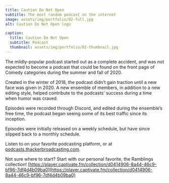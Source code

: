 ```yaml
---
title: Caution Do Not Open
subtitle: The most random podcast on the internet
image: assets/img/portfolio/02-full.jpg
alt: Caution Do Not Open logo

caption:
  title: Caution Do Not Open
  subtitle: Podcast
  thumbnail: assets/img/portfolio/02-thumbnail.jpg
---
```

The mildly-popular podcast started out as a complete accident, and was not expected to become a podcast that could be found on the front page of Comedy categories during the summer and fall of 2020.

Created in the winter of 2018, the podcast didn’t gain traction until a new face was given in 2020. A new ensemble of members, in addition to a new editing style, helped contribute to the podcasts’ success during a time when humor was craved.

Episodes were recorded through Discord, and edited during the ensemble’s free time, the podcast began seeing some of its best traffic since its inception.

Episodes were initially released on a weekly schedule, but have since slipped back to a monthly schedule.

Listen to on your favorite podcasting platform, or at [podcasts.thackerbroadcasting.com](https://podcasts.thackerbroadcasting.com).

Not sure where to start? Start with our personal favorite, the Ramblings collection! [https://player.captivate.fm/collection/d0414906-8a44-46c9-bf96-7df4d4b09ba0](https://player.captivate.fm/collection/d0414906-8a44-46c9-bf96-7df4d4b09ba0)
